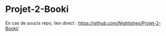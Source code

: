 # Projet-2-Booki

En cas de soucis repo, lien direct : https://github.com/Nightishes/Projet-2-Booki/
